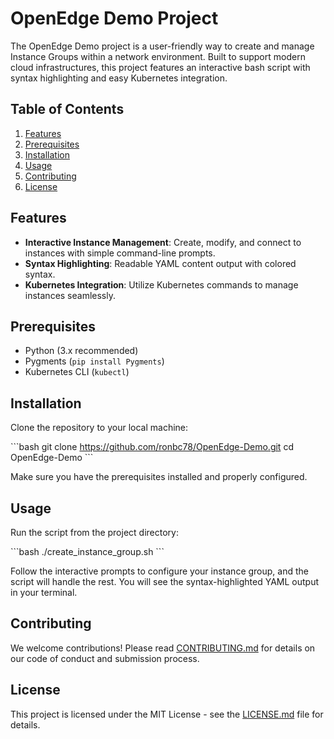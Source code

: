 # OpenEdge Demo Project

The OpenEdge Demo project is a user-friendly way to create and manage Instance Groups within a network environment. Built to support modern cloud infrastructures, this project features an interactive bash script with syntax highlighting and easy Kubernetes integration.

## Table of Contents

1. [Features](#features)
2. [Prerequisites](#prerequisites)
3. [Installation](#installation)
4. [Usage](#usage)
5. [Contributing](#contributing)
6. [License](#license)

## Features

- **Interactive Instance Management**: Create, modify, and connect to instances with simple command-line prompts.
- **Syntax Highlighting**: Readable YAML content output with colored syntax.
- **Kubernetes Integration**: Utilize Kubernetes commands to manage instances seamlessly.

## Prerequisites

- Python (3.x recommended)
- Pygments (`pip install Pygments`)
- Kubernetes CLI (`kubectl`)

## Installation

Clone the repository to your local machine:

\`\`\`bash
git clone https://github.com/ronbc78/OpenEdge-Demo.git
cd OpenEdge-Demo
\`\`\`

Make sure you have the prerequisites installed and properly configured.

## Usage

Run the script from the project directory:

\`\`\`bash
./create_instance_group.sh
\`\`\`

Follow the interactive prompts to configure your instance group, and the script will handle the rest. You will see the syntax-highlighted YAML output in your terminal.

## Contributing

We welcome contributions! Please read [CONTRIBUTING.md](CONTRIBUTING.md) for details on our code of conduct and submission process.

## License

This project is licensed under the MIT License - see the [LICENSE.md](LICENSE.md) file for details.
